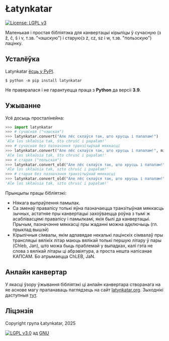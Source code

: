 # Łatynkatar

[![License: LGPL v3](https://img.shields.io/badge/License-LGPL%20v3-blue.svg)](https://github.com/measles/latynkatar/blob/main/LICENSE)

Маленькая і простая бібліятэка для канвертацыі кірыліцы ў сучасную (з ž, č, š і v, т.зв. "чэшскую") і старую(з ż, cz, sz і w, т.зв. "пользскую") лацінку.

## Усталёўка

Latynkatar [ёсць у PyPI](https://pypi.org/project/latynkatar/).

```console
$ python -m pip install latynkatar
```

Не правяралася і не гарантуецца праца з **Python** да версіі **3.9**.

## Ужыванне

Усё досыць просталінейна:

```python
>>> import latynkatar
>>> # сучасная ("чэшская")
>>> latynkatar.convert("Але лёс склаўся так, што хрусць і папалам!")
'Ale los skłaŭsia tak, što chruść i papałam!'
>>> # сучасная без пазначэння транзітыўнай мяккасці
>>> latynkatar.convert("Але лёс склаўся так, што хрусць і папалам!", miakkasc=False)
'Ale los skłaŭsia tak, što chrusć i papałam!'
>>> # старая ("польская")
>>> latynkatar.convert_old("Але лёс склаўся так, што хрусць і папалам!")
'Ale los skłaŭsia tak, szto chruść i papałam!'
>>> # старая без пазначэння транзітыўнай мяккасці
>>> latynkatar.convert_old("Але лёс склаўся так, што хрусць і папалам!", miakkasc=False)
'Ale los skłaŭsia tak, szto chrusć i papałam!'
```
Прынцыпы працы бібліятэкі:
 - Ніякага выпраўлення памылак. 
 - Са зменаў правапісу толькі яўна пазначаецца транзітыўная мяккасць зычных, астатняе пры канвертацыі захоўваецца роўна з тымі ж асаблівасцямі правапісу і памылкамі, якія былі да канвертацыі. Прычым, пазначэнне мяккасці пры жаданні можна адключыць (гл. прыклад вышэй)
 - Кірылічныя сімвалы, якім адпавядае некалькі лацінскіх сімвалаў пры трансляцыі вялікіх літар маюць вялікай толькі першую літару ў пары (Chleb, Jan), што можа быць праблемай у выпадках, калі гэта не слова з вялікай літары ці абрэвіятура, а проста нешта напісанае КАПСАМ. Бо атрымаецца ChLEB, JaN.

## Анлайн канвертар
У якасці ўзору ўжывання бібліятэкі ці анлайн канвертара створанага на яе аснове магу прапанаваць паглядзець на сайт [latynkatar.org](https://latynkatar.org). Зыходнікі даступныя [тут](https://github.com/measles/latynkatar_site).

## Ліцэнзія
Copyright група Łatynkatar, 2025

[![LGPL v3.0](https://www.gnu.org/graphics/lgplv3-with-text-154x68.png)](https://github.com/measles/latynkatar/blob/main/LICENSE) ад [GNU](https://www.gnu.org/licenses/lgpl-3.0.html)